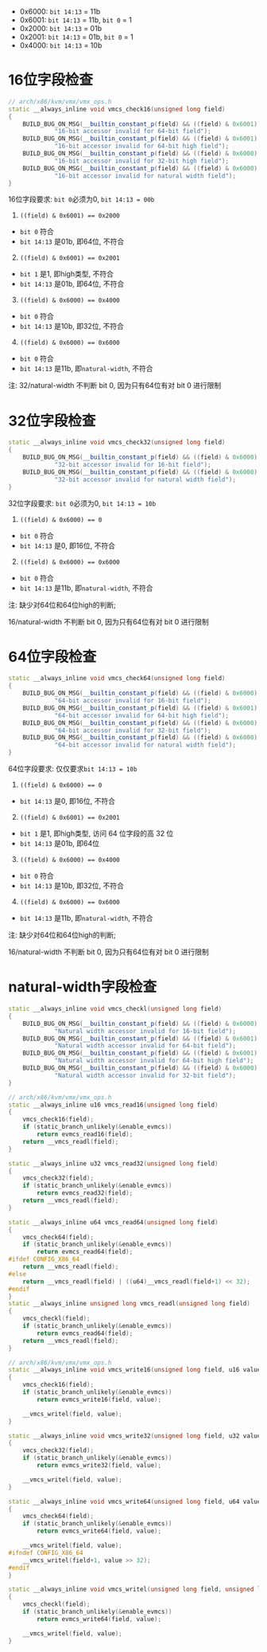 
* 0x6000: `bit 14:13` = 11b
* 0x6001: `bit 14:13` = 11b, `bit 0` = 1
* 0x2000: `bit 14:13` = 01b
* 0x2001: `bit 14:13` = 01b, `bit 0` = 1
* 0x4000: `bit 14:13` = 10b

# 16位字段检查

```cpp
// arch/x86/kvm/vmx/vmx_ops.h
static __always_inline void vmcs_check16(unsigned long field)
{
    BUILD_BUG_ON_MSG(__builtin_constant_p(field) && ((field) & 0x6001) == 0x2000,
             "16-bit accessor invalid for 64-bit field");
    BUILD_BUG_ON_MSG(__builtin_constant_p(field) && ((field) & 0x6001) == 0x2001,
             "16-bit accessor invalid for 64-bit high field");
    BUILD_BUG_ON_MSG(__builtin_constant_p(field) && ((field) & 0x6000) == 0x4000,
             "16-bit accessor invalid for 32-bit high field");
    BUILD_BUG_ON_MSG(__builtin_constant_p(field) && ((field) & 0x6000) == 0x6000,
             "16-bit accessor invalid for natural width field");
}
```

16位字段要求: `bit 0`必须为0, `bit 14:13 = 00b`

1. `((field) & 0x6001) == 0x2000`

* `bit 0` 符合
* `bit 14:13` 是01b, 即64位, 不符合

2. `((field) & 0x6001) == 0x2001`

* `bit 1` 是1, 即high类型, 不符合
* `bit 14:13` 是01b, 即64位, 不符合

3. `((field) & 0x6000) == 0x4000`

* `bit 0` 符合
* `bit 14:13` 是10b, 即32位, 不符合 

4. `((field) & 0x6000) == 0x6000`

* `bit 0` 符合
* `bit 14:13` 是11b, 即`natural-width`, 不符合

注: 32/natural-width 不判断 bit 0, 因为只有64位有对 bit 0 进行限制

# 32位字段检查

```cpp
static __always_inline void vmcs_check32(unsigned long field)
{
    BUILD_BUG_ON_MSG(__builtin_constant_p(field) && ((field) & 0x6000) == 0,
             "32-bit accessor invalid for 16-bit field");
    BUILD_BUG_ON_MSG(__builtin_constant_p(field) && ((field) & 0x6000) == 0x6000,
             "32-bit accessor invalid for natural width field");
}
```

32位字段要求: `bit 0`必须为0, `bit 14:13 = 10b`

1. `((field) & 0x6000) == 0`

* `bit 0` 符合
* `bit 14:13` 是0, 即16位, 不符合

2. `((field) & 0x6000) == 0x6000`

* `bit 0` 符合
* `bit 14:13` 是11b, 即`natural-width`, 不符合

注: 缺少对64位和64位high的判断; 

16/natural-width 不判断 bit 0, 因为只有64位有对 bit 0 进行限制

# 64位字段检查

```cpp
static __always_inline void vmcs_check64(unsigned long field)
{
    BUILD_BUG_ON_MSG(__builtin_constant_p(field) && ((field) & 0x6000) == 0,
             "64-bit accessor invalid for 16-bit field");
    BUILD_BUG_ON_MSG(__builtin_constant_p(field) && ((field) & 0x6001) == 0x2001,
             "64-bit accessor invalid for 64-bit high field");
    BUILD_BUG_ON_MSG(__builtin_constant_p(field) && ((field) & 0x6000) == 0x4000,
             "64-bit accessor invalid for 32-bit field");
    BUILD_BUG_ON_MSG(__builtin_constant_p(field) && ((field) & 0x6000) == 0x6000,
             "64-bit accessor invalid for natural width field");
}
```

64位字段要求: 仅仅要求`bit 14:13 = 10b`

1. `((field) & 0x6000) == 0`

* `bit 14:13` 是0, 即16位, 不符合

2. `((field) & 0x6001) == 0x2001`

* `bit 1` 是1, 即high类型, 访问 64 位字段的高 32 位
* `bit 14:13` 是01b, 即64位

3. `((field) & 0x6000) == 0x4000`

* `bit 0` 符合
* `bit 14:13` 是10b, 即32位, 不符合 

4. `((field) & 0x6000) == 0x6000`

* `bit 14:13` 是11b, 即`natural-width`, 不符合

注: 缺少对64位和64位high的判断; 

16/natural-width 不判断 bit 0, 因为只有64位有对 bit 0 进行限制

# natural-width字段检查

```cpp
static __always_inline void vmcs_checkl(unsigned long field)
{
    BUILD_BUG_ON_MSG(__builtin_constant_p(field) && ((field) & 0x6000) == 0,
             "Natural width accessor invalid for 16-bit field");
    BUILD_BUG_ON_MSG(__builtin_constant_p(field) && ((field) & 0x6001) == 0x2000,
             "Natural width accessor invalid for 64-bit field");
    BUILD_BUG_ON_MSG(__builtin_constant_p(field) && ((field) & 0x6001) == 0x2001,
             "Natural width accessor invalid for 64-bit high field");
    BUILD_BUG_ON_MSG(__builtin_constant_p(field) && ((field) & 0x6000) == 0x4000,
             "Natural width accessor invalid for 32-bit field");
}
```




```cpp
// arch/x86/kvm/vmx/vmx_ops.h
static __always_inline u16 vmcs_read16(unsigned long field)
{
    vmcs_check16(field);
    if (static_branch_unlikely(&enable_evmcs))
        return evmcs_read16(field);
    return __vmcs_readl(field);
}

static __always_inline u32 vmcs_read32(unsigned long field)
{
    vmcs_check32(field);
    if (static_branch_unlikely(&enable_evmcs))
        return evmcs_read32(field);
    return __vmcs_readl(field);
}

static __always_inline u64 vmcs_read64(unsigned long field)
{
    vmcs_check64(field);
    if (static_branch_unlikely(&enable_evmcs))
        return evmcs_read64(field);
#ifdef CONFIG_X86_64
    return __vmcs_readl(field);
#else
    return __vmcs_readl(field) | ((u64)__vmcs_readl(field+1) << 32);
#endif
}
static __always_inline unsigned long vmcs_readl(unsigned long field)
{
    vmcs_checkl(field);
    if (static_branch_unlikely(&enable_evmcs))
        return evmcs_read64(field);
    return __vmcs_readl(field);
}
```

```cpp
// arch/x86/kvm/vmx/vmx_ops.h
static __always_inline void vmcs_write16(unsigned long field, u16 value)
{
    vmcs_check16(field);
    if (static_branch_unlikely(&enable_evmcs))
        return evmcs_write16(field, value);

    __vmcs_writel(field, value);
}

static __always_inline void vmcs_write32(unsigned long field, u32 value)
{
    vmcs_check32(field);
    if (static_branch_unlikely(&enable_evmcs))
        return evmcs_write32(field, value);

    __vmcs_writel(field, value);
}

static __always_inline void vmcs_write64(unsigned long field, u64 value)
{
    vmcs_check64(field);
    if (static_branch_unlikely(&enable_evmcs))
        return evmcs_write64(field, value);

    __vmcs_writel(field, value);
#ifndef CONFIG_X86_64
    __vmcs_writel(field+1, value >> 32);
#endif
}

static __always_inline void vmcs_writel(unsigned long field, unsigned long value)
{
    vmcs_checkl(field);
    if (static_branch_unlikely(&enable_evmcs))
        return evmcs_write64(field, value);

    __vmcs_writel(field, value);
}
```